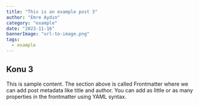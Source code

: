 ```yaml
---
title: "This is an example post 3"
author: "Emre Aydın"
category: "example"
date: "2023-11-16"
bannerImage: "url-to-image.png"
tags:
  - example
---
```


## Konu 3

This is sample content. The section above is called Frontmatter where we can add post metadata like title and author. You can add as little or as many properties in the frontmatter using YAML syntax.
